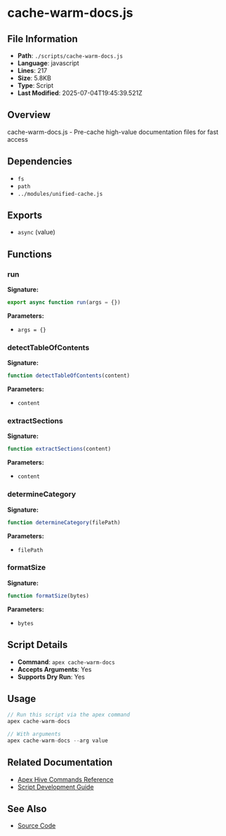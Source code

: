 # cache-warm-docs.js

## File Information

- **Path**: `./scripts/cache-warm-docs.js`
- **Language**: javascript
- **Lines**: 217
- **Size**: 5.8KB
- **Type**: Script
- **Last Modified**: 2025-07-04T19:45:39.521Z

## Overview

cache-warm-docs.js - Pre-cache high-value documentation files for fast access

## Dependencies

- `fs`
- `path`
- `../modules/unified-cache.js`

## Exports

- `async` (value)

## Functions

### run

**Signature:**
```javascript
export async function run(args = {})
```

**Parameters:**
- `args = {}`

### detectTableOfContents

**Signature:**
```javascript
function detectTableOfContents(content)
```

**Parameters:**
- `content`

### extractSections

**Signature:**
```javascript
function extractSections(content)
```

**Parameters:**
- `content`

### determineCategory

**Signature:**
```javascript
function determineCategory(filePath)
```

**Parameters:**
- `filePath`

### formatSize

**Signature:**
```javascript
function formatSize(bytes)
```

**Parameters:**
- `bytes`

## Script Details

- **Command**: `apex cache-warm-docs`
- **Accepts Arguments**: Yes
- **Supports Dry Run**: Yes

## Usage

```javascript
// Run this script via the apex command
apex cache-warm-docs

// With arguments
apex cache-warm-docs --arg value
```

## Related Documentation

- [Apex Hive Commands Reference](../../architecture/reference/commands/)
- [Script Development Guide](../../development/scripts/)

## See Also

- [Source Code](./scripts/cache-warm-docs.js)
